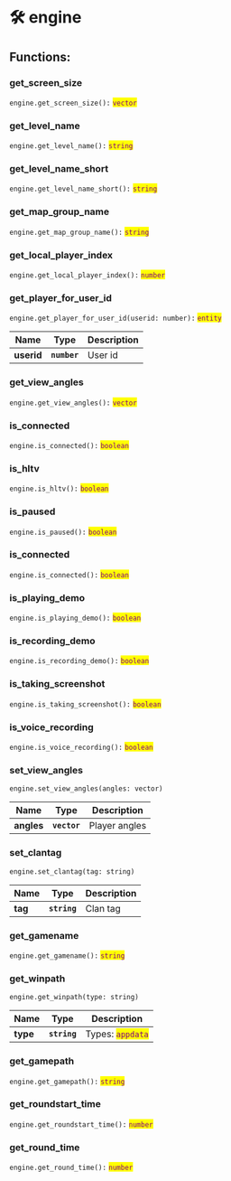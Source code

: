 # 🛠 engine

## Functions:

### get\_screen\_size

`engine.get_screen_size():` <mark style="color:purple;">`vector`</mark>

### get\_level\_name

`engine.get_level_name():` <mark style="color:purple;">`string`</mark>

### get\_level\_name\_short

`engine.get_level_name_short():` <mark style="color:purple;">`string`</mark>

### get\_map\_group\_name

`engine.get_map_group_name():` <mark style="color:purple;">`string`</mark>

### get\_local\_player\_index

`engine.get_local_player_index():` <mark style="color:purple;">`number`</mark>

### get\_player\_for\_user\_id

`engine.get_player_for_user_id(userid: number):` <mark style="color:purple;">`entity`</mark>

| Name       | Type         | Description |
| ---------- | ------------ | ----------- |
| **userid** | **`number`** | User id     |

### get\_view\_angles

`engine.get_view_angles():` <mark style="color:purple;">`vector`</mark>

### is\_connected

`engine.is_connected():` <mark style="color:purple;">`boolean`</mark>

### is\_hltv

`engine.is_hltv():` <mark style="color:purple;">`boolean`</mark>

### is\_paused

`engine.is_paused():` <mark style="color:purple;">`boolean`</mark>

### is\_connected

`engine.is_connected():` <mark style="color:purple;">`boolean`</mark>

### is\_playing\_demo

`engine.is_playing_demo():` <mark style="color:purple;">`boolean`</mark>

### is\_recording\_demo

`engine.is_recording_demo():` <mark style="color:purple;">`boolean`</mark>

### is\_taking\_screenshot

`engine.is_taking_screenshot():` <mark style="color:purple;">`boolean`</mark>

### is\_voice\_recording

`engine.is_voice_recording():` <mark style="color:purple;">`boolean`</mark>

### set\_view\_angles

`engine.set_view_angles(angles: vector)`

| Name       | Type         | Description   |
| ---------- | ------------ | ------------- |
| **angles** | **`vector`** | Player angles |

### set\_clantag

`engine.set_clantag(tag: string)`

| Name    | Type         | Description |
| ------- | ------------ | ----------- |
| **tag** | **`string`** | Clan tag    |

### get\_gamename

`engine.get_gamename():` <mark style="color:purple;">`string`</mark>

### get\_winpath

`engine.get_winpath(type: string)`

| Name     | Type         | Description                                         |
| -------- | ------------ | --------------------------------------------------- |
| **type** | **`string`** | Types: <mark style="color:purple;">`appdata`</mark> |

### get\_gamepath

`engine.get_gamepath():` <mark style="color:purple;">`string`</mark>

### get\_roundstart\_time

`engine.get_roundstart_time():` <mark style="color:purple;">`number`</mark>

### get\_round\_time

`engine.get_round_time():` <mark style="color:purple;">`number`</mark>
